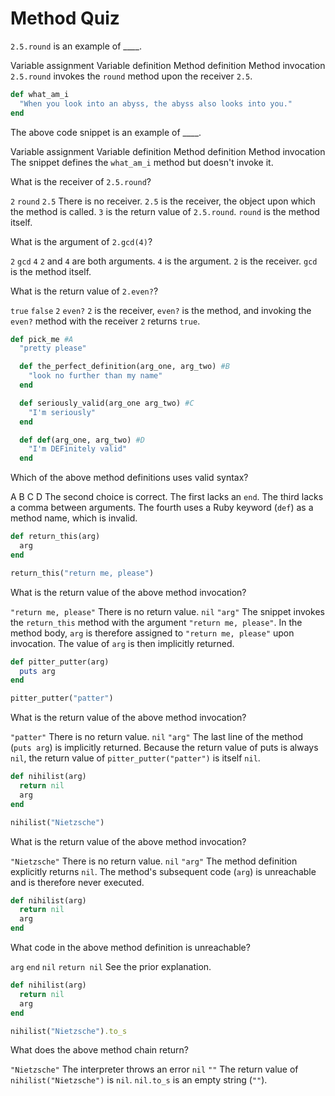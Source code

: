 # Method Quiz

<quiz>
  <question>
      <p><code>2.5.round</code> is an example of ____.</p>
      <answer>Variable assignment</answer>
      <answer>Variable definition</answer>
      <answer>Method definition</answer>
      <answer correct>Method invocation</answer>
      <explanation><code>2.5.round</code> invokes the <code>round</code> method upon the receiver <code>2.5</code>.</explanation>
  </question>
</quiz>


```ruby
def what_am_i
  "When you look into an abyss, the abyss also looks into you."
end
```

<quiz>
  <question>
      <p>The above code snippet is an example of ____.</p>
      <answer>Variable assignment</answer>
      <answer>Variable definition</answer>
      <answer correct>Method definition</answer>
      <answer>Method invocation</answer>
      <explanation>The snippet defines the <code>what_am_i</code> method but doesn't invoke it.</explanation>
  </question>
</quiz>

<quiz>
  <question>
      <p>What is the receiver of <code>2.5.round</code>?</p>
      <answer><code>2</code></answer>
      <answer><code>round</code></answer>
      <answer correct><code>2.5</code></answer>
      <answer>There is no receiver.</answer>
      <explanation><code>2.5</code> is the receiver, the object upon which the method is called. <code>3</code> is the return value of <code>2.5.round</code>. <code>round</code> is the method itself.</explanation>
  </question>
</quiz>   

<quiz>
  <question>
      <p>What is the argument of <code>2.gcd(4)</code>?</p>
      <answer><code>2</code></answer>
      <answer><code>gcd</code></answer>
      <answer correct><code>4</code></answer>
      <answer><code>2</code> and <code>4</code> are both arguments.</answer>
      <explanation><code>4</code> is the argument. <code>2</code> is the receiver. <code>gcd</code> is the method itself.</explanation>
  </question>
</quiz>   

<quiz>
  <question>
      <p>What is the return value of <code>2.even?</code>?</p>
      <answer correct><code>true</code></answer>
      <answer><code>false</code></answer>
      <answer><code>2</code></answer>
      <answer><code>even?</code></answer>
      <explanation><code>2</code> is the receiver, <code>even?</code> is the method, and invoking the <code>even?</code> method with the receiver <code>2</code> returns <code>true</code>.</explanation>
  </question>
</quiz>   


```ruby
def pick_me #A
  "pretty please"

  def the_perfect_definition(arg_one, arg_two) #B
    "look no further than my name"
  end

  def seriously_valid(arg_one arg_two) #C
    "I'm seriously"
  end

  def def(arg_one, arg_two) #D
    "I'm DEFinitely valid"
  end
```


<quiz>
  <question>
      <p>Which of the above method definitions uses valid syntax?</p>
      <answer>A</answer>
      <answer correct>B</answer>
      <answer>C</answer>
      <answer>D</answer>
      <explanation>The second choice is correct. The first lacks an <code>end</code>. The third lacks a comma between arguments. The fourth uses a Ruby keyword (<code>def</code>) as a method name, which is invalid.</explanation>
  </question>
</quiz>   


```ruby
def return_this(arg)
  arg
end

return_this("return me, please")
```

<quiz>
  <question>
      <p>What is the return value of the above method invocation?</p>
      <answer correct><code>"return me, please"</code></answer>
      <answer>There is no return value.</answer>
      <answer><code>nil</code></answer>
      <answer><code>"arg"</code></answer>
      <explanation>The snippet invokes the <code>return_this</code> method with the argument <code>"return me, please"</code>. In the method body, <code>arg</code> is therefore assigned to <code>"return me, please"</code> upon invocation. The value of <code>arg</code> is then implicitly returned.</explanation>
  </question>
</quiz>   


```ruby
def pitter_putter(arg)
  puts arg
end

pitter_putter("patter")
```

<quiz>
  <question>
      <p>What is the return value of the above method invocation?</p>
      <answer><code>"patter"</code></answer>
      <answer>There is no return value.</answer>
      <answer correct><code>nil</code></answer>
      <answer><code>"arg"</code></answer>
      <explanation>The last line of the method (<code>puts arg</code>) is implicitly returned. Because the return value of puts is always <code>nil</code>, the return value of <code>pitter_putter("patter")</code> is itself <code>nil</code>.</explanation>
  </question>
</quiz>  


```ruby
def nihilist(arg)
  return nil
  arg
end

nihilist("Nietzsche")
```

<quiz>
  <question>
      <p>What is the return value of the above method invocation?</p>
      <answer><code>"Nietzsche"</code></answer>
      <answer>There is no return value.</answer>
      <answer correct><code>nil</code></answer>
      <answer><code>"arg"</code></answer>
      <explanation>The method definition explicitly returns <code>nil</code>. The method's subsequent code (<code>arg</code>) is unreachable and is therefore never executed.</explanation>
  </question>
</quiz>  


```ruby
def nihilist(arg)
  return nil
  arg
end
```

<quiz>
  <question>
      <p>What code in the above method definition is unreachable?</p>
      <answer correct><code>arg</code></answer>
      <answer><code>end</code></answer>
      <answer><code>nil</code></answer>
      <answer><code>return nil</code></answer>
      <explanation>See the prior explanation.</explanation>
  </question>
</quiz>


```ruby
def nihilist(arg)
  return nil
  arg
end

nihilist("Nietzsche").to_s
```

<quiz>
  <question>
      <p>What does the above method chain return?</p>
      <answer><code>"Nietzsche"</code></answer>
      <answer>The interpreter throws an error</answer>
      <answer><code>nil</code></answer>
      <answer correct><code>""</code></answer>
      <explanation>The return value of <code>nihilist("Nietzsche")</code> is <code>nil</code>. <code>nil.to_s</code> is an empty string (<code>""</code>).</explanation>
  </question>
</quiz>  
